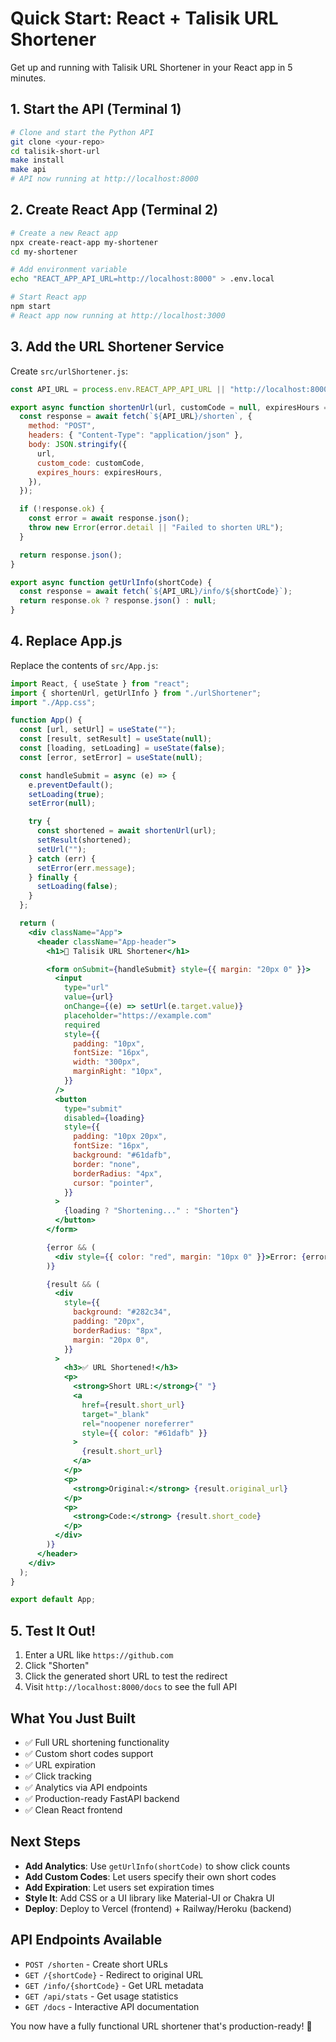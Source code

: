 # Quick Start: React + Talisik URL Shortener

Get up and running with Talisik URL Shortener in your React app in 5 minutes.

## 1. Start the API (Terminal 1)

```bash
# Clone and start the Python API
git clone <your-repo>
cd talisik-short-url
make install
make api
# API now running at http://localhost:8000
```

## 2. Create React App (Terminal 2)

```bash
# Create a new React app
npx create-react-app my-shortener
cd my-shortener

# Add environment variable
echo "REACT_APP_API_URL=http://localhost:8000" > .env.local

# Start React app
npm start
# React app now running at http://localhost:3000
```

## 3. Add the URL Shortener Service

Create `src/urlShortener.js`:

```javascript
const API_URL = process.env.REACT_APP_API_URL || "http://localhost:8000";

export async function shortenUrl(url, customCode = null, expiresHours = null) {
  const response = await fetch(`${API_URL}/shorten`, {
    method: "POST",
    headers: { "Content-Type": "application/json" },
    body: JSON.stringify({
      url,
      custom_code: customCode,
      expires_hours: expiresHours,
    }),
  });

  if (!response.ok) {
    const error = await response.json();
    throw new Error(error.detail || "Failed to shorten URL");
  }

  return response.json();
}

export async function getUrlInfo(shortCode) {
  const response = await fetch(`${API_URL}/info/${shortCode}`);
  return response.ok ? response.json() : null;
}
```

## 4. Replace App.js

Replace the contents of `src/App.js`:

```jsx
import React, { useState } from "react";
import { shortenUrl, getUrlInfo } from "./urlShortener";
import "./App.css";

function App() {
  const [url, setUrl] = useState("");
  const [result, setResult] = useState(null);
  const [loading, setLoading] = useState(false);
  const [error, setError] = useState(null);

  const handleSubmit = async (e) => {
    e.preventDefault();
    setLoading(true);
    setError(null);

    try {
      const shortened = await shortenUrl(url);
      setResult(shortened);
      setUrl("");
    } catch (err) {
      setError(err.message);
    } finally {
      setLoading(false);
    }
  };

  return (
    <div className="App">
      <header className="App-header">
        <h1>🔗 Talisik URL Shortener</h1>

        <form onSubmit={handleSubmit} style={{ margin: "20px 0" }}>
          <input
            type="url"
            value={url}
            onChange={(e) => setUrl(e.target.value)}
            placeholder="https://example.com"
            required
            style={{
              padding: "10px",
              fontSize: "16px",
              width: "300px",
              marginRight: "10px",
            }}
          />
          <button
            type="submit"
            disabled={loading}
            style={{
              padding: "10px 20px",
              fontSize: "16px",
              background: "#61dafb",
              border: "none",
              borderRadius: "4px",
              cursor: "pointer",
            }}
          >
            {loading ? "Shortening..." : "Shorten"}
          </button>
        </form>

        {error && (
          <div style={{ color: "red", margin: "10px 0" }}>Error: {error}</div>
        )}

        {result && (
          <div
            style={{
              background: "#282c34",
              padding: "20px",
              borderRadius: "8px",
              margin: "20px 0",
            }}
          >
            <h3>✅ URL Shortened!</h3>
            <p>
              <strong>Short URL:</strong>{" "}
              <a
                href={result.short_url}
                target="_blank"
                rel="noopener noreferrer"
                style={{ color: "#61dafb" }}
              >
                {result.short_url}
              </a>
            </p>
            <p>
              <strong>Original:</strong> {result.original_url}
            </p>
            <p>
              <strong>Code:</strong> {result.short_code}
            </p>
          </div>
        )}
      </header>
    </div>
  );
}

export default App;
```

## 5. Test It Out!

1. Enter a URL like `https://github.com`
2. Click "Shorten"
3. Click the generated short URL to test the redirect
4. Visit `http://localhost:8000/docs` to see the full API

## What You Just Built

- ✅ Full URL shortening functionality
- ✅ Custom short codes support
- ✅ URL expiration
- ✅ Click tracking
- ✅ Analytics via API endpoints
- ✅ Production-ready FastAPI backend
- ✅ Clean React frontend

## Next Steps

- **Add Analytics**: Use `getUrlInfo(shortCode)` to show click counts
- **Add Custom Codes**: Let users specify their own short codes
- **Add Expiration**: Let users set expiration times
- **Style It**: Add CSS or a UI library like Material-UI or Chakra UI
- **Deploy**: Deploy to Vercel (frontend) + Railway/Heroku (backend)

## API Endpoints Available

- `POST /shorten` - Create short URLs
- `GET /{shortCode}` - Redirect to original URL
- `GET /info/{shortCode}` - Get URL metadata
- `GET /api/stats` - Get usage statistics
- `GET /docs` - Interactive API documentation

You now have a fully functional URL shortener that's production-ready! 🎉
